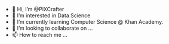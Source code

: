 - 👋 Hi, I’m @PiXCrafter
- 👀 I’m interested in Data Science
- 🌱 I’m currently learning Computer Science @ Khan Academy.
- 💞️ I’m looking to collaborate on ...
- 📫 How to reach me ...

<!---
PiXCrafter/PiXCrafter is a ✨ special ✨ repository because its `README.md` (this file) appears on your GitHub profile.
You can click the Preview link to take a look at your changes.
--->
